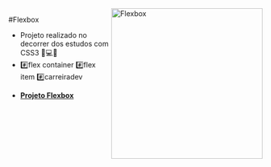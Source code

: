 <div>
  <img align="right" src="https://user-images.githubusercontent.com/94927107/210288908-736bbe55-8eff-4ad7-995a-03b8db921f29.png" alt="Flexbox" width="300px">
</div>

#Flexbox

- Projeto realizado no decorrer dos estudos com CSS3 📝💻🚀
- #️⃣flex container #️⃣flex item #️⃣carreiradev 
* **[Projeto Flexbox](https://helena-lujan-gomes.github.io/projeto-flexbox/)** 


